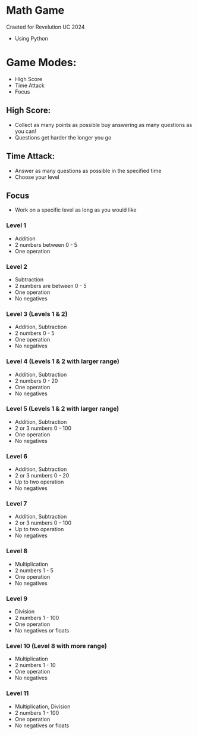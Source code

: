 # Math Game
Craeted for Revelution UC 2024

- Using Python

# Game Modes:
- High Score
- Time Attack
- Focus

## High Score:
- Collect as many points as possible buy answering as many questions as you can!
- Questions get harder the longer you go

## Time Attack:
- Answer as many questions as possible in the specified time
- Choose your level

## Focus
- Work on a specific level as long as you would like

### Level 1
- Addition
- 2 numbers between 0 - 5
- One operation

### Level 2
- Subtraction
- 2 numbers are between 0 - 5
- One operation
- No negatives

### Level 3 (Levels 1 & 2)
- Addition, Subtraction
- 2 numbers 0 - 5
- One operation
- No negatives

### Level 4 (Levels 1 & 2 with larger range)
- Addition, Subtraction
- 2 numbers 0 - 20
- One operation
- No negatives

### Level 5 (Levels 1 & 2 with larger range)
- Addition, Subtraction
- 2 or 3 numbers 0 - 100
- One operation
- No negatives

### Level 6
- Addition, Subtraction
- 2 or 3 numbers 0 - 20
- Up to two operation
- No negatives

### Level 7
- Addition, Subtraction
- 2 or 3 numbers 0 - 100
- Up to two operation
- No negatives

> 

### Level 8
- Multiplication
- 2 numbers 1 - 5
- One operation
- No negatives

### Level 9
- Division
- 2 numbers 1 - 100
- One operation
- No negatives or floats

### Level 10 (Level 8 with more range)
- Multiplication
- 2 numbers 1 - 10
- One operation
- No negatives

### Level 11
- Multiplication, Division
- 2 numbers 1 - 100
- One operation
- No negatives or floats
